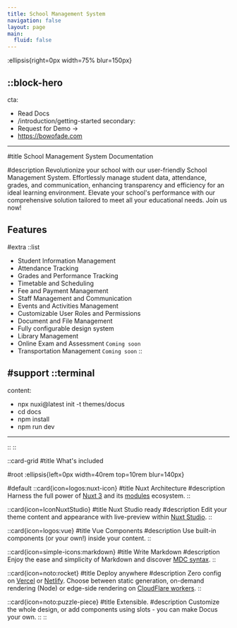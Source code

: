 ```yaml
---
title: School Management System
navigation: false
layout: page
main:
  fluid: false
---
```


:ellipsis{right=0px width=75% blur=150px}

::block-hero
---
cta:
  - Read Docs
  - /introduction/getting-started
secondary:
  - Request for Demo →
  - https://bowofade.com
---

#title
School Management System Documentation

#description
Revolutionize your school with our user-friendly School Management System. Effortlessly manage student data, attendance, grades, and communication, enhancing transparency and efficiency for an ideal learning environment. Elevate your school's performance with our comprehensive solution tailored to meet all your educational needs. Join us now!

## Features
#extra
  ::list
  - Student Information Management
  - Attendance Tracking
  - Grades and Performance Tracking
  - Timetable and Scheduling
  - Fee and Payment Management
  - Staff Management and Communication
  - Events and Activities Management
  - Customizable User Roles and Permissions
  - Document and File Management
  - Fully configurable design system
  - Library Management
  - Online Exam and Assessment `Coming soon`
  - Transportation Management `Coming soon`
  ::


#support
  ::terminal
  ---
  content:
  - npx nuxi@latest init -t themes/docus
  - cd docs
  - npm install
  - npm run dev
  ---
  ::
::

::card-grid
#title
What's included

#root
:ellipsis{left=0px width=40rem top=10rem blur=140px}

#default
  ::card{icon=logos:nuxt-icon}
  #title
  Nuxt Architecture
  #description
  Harness the full power of [Nuxt 3](https://v3.nuxtjs.org) and its [modules](https://modules.nuxtjs.org) ecosystem.
  ::

  ::card{icon=IconNuxtStudio}
  #title
  Nuxt Studio ready
  #description
  Edit your theme content and appearance with live-preview within [Nuxt Studio](https://nuxt.studio).
  ::

  ::card{icon=logos:vue}
  #title
  Vue Components
  #description
  Use built-in components (or your own!) inside your content.
  ::

  ::card{icon=simple-icons:markdown}
  #title
  Write Markdown
  #description
  Enjoy the ease and simplicity of Markdown and discover [MDC syntax](https://content.nuxtjs.org/guide/writing/mdc).
  ::

  ::card{icon=noto:rocket}
  #title
  Deploy anywhere
  #description
  Zero config on [Vercel](https://vercel.com) or [Netlify](https://netlify.com). Choose between static generation, on-demand rendering (Node) or edge-side rendering on [CloudFlare workers](https://workers.cloudflare.com).
  ::

  ::card{icon=noto:puzzle-piece}
  #title
  Extensible.
  #description
  Customize the whole design, or add components using slots - you can make Docus your own.
  ::
::
